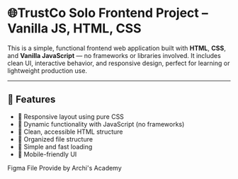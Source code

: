# 🌐TrustCo Solo Frontend Project – Vanilla JS, HTML, CSS

This is a simple, functional frontend web application built with **HTML**, **CSS**, and **Vanilla JavaScript** — no frameworks or libraries involved. It includes clean UI, interactive behavior, and responsive design, perfect for learning or lightweight production use.

---

## 🚀 Features

- 🔹 Responsive layout using pure CSS
- 🔹 Dynamic functionality with JavaScript (no frameworks)
- 🔹 Clean, accessible HTML structure
- 🔹 Organized file structure
- 🔹 Simple and fast loading
- 🔹 Mobile-friendly UI

Figma File Provide by Archi's Academy

